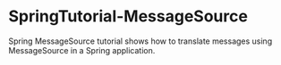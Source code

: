 # SpringTutorial-MessageSource

Spring MessageSource tutorial shows how to translate messages using MessageSource in a Spring application. 

